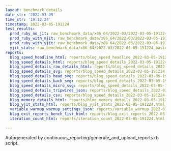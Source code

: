 ```yaml
---
layout: benchmark_details
date_str: '2022-03-05'
time_str: '19:12:24'
timestamp: 2022-03-05-191224
test_results:
  prod_ruby_no_jit: raw_benchmark_data/x86_64/2022-03/2022-03-05-191224_basic_benchmark_prod_ruby_no_jit.json
  prod_ruby_with_mjit: raw_benchmark_data/x86_64/2022-03/2022-03-05-191224_basic_benchmark_prod_ruby_with_mjit.json
  prod_ruby_with_yjit: raw_benchmark_data/x86_64/2022-03/2022-03-05-191224_basic_benchmark_prod_ruby_with_yjit.json
  yjit_stats: raw_benchmark_data/x86_64/2022-03/2022-03-05-191224_basic_benchmark_yjit_stats.json
reports:
  blog_speed_headline_html: reports/blog_speed_headline_2022-03-05-191224.html
  blog_speed_details_html: reports/blog_speed_details_2022-03-05-191224.html
  blog_speed_details_raw_details_html: reports/blog_speed_details_2022-03-05-191224.raw_details.html
  blog_speed_details_svg: reports/blog_speed_details_2022-03-05-191224.svg
  blog_speed_details_head_svg: reports/blog_speed_details_2022-03-05-191224.head.svg
  blog_speed_details_back_svg: reports/blog_speed_details_2022-03-05-191224.back.svg
  blog_speed_details_micro_svg: reports/blog_speed_details_2022-03-05-191224.micro.svg
  blog_speed_details_tripwires_json: reports/blog_speed_details_2022-03-05-191224.tripwires.json
  blog_speed_details_csv: reports/blog_speed_details_2022-03-05-191224.csv
  blog_memory_details_html: reports/blog_memory_details_2022-03-05-191224.html
  blog_yjit_stats_html: reports/blog_yjit_stats_2022-03-05-191224.html
  variable_warmup_warmup_settings_json: reports/variable_warmup_2022-03-05-191224.warmup_settings.json
  blog_exit_reports_bench_list_html: reports/blog_exit_reports_2022-03-05-191224.bench_list.html
  iteration_count_html: reports/iteration_count_2022-03-05-191224.html

---
```

Autogenerated by continuous_reporting/generate_and_upload_reports.rb script.
